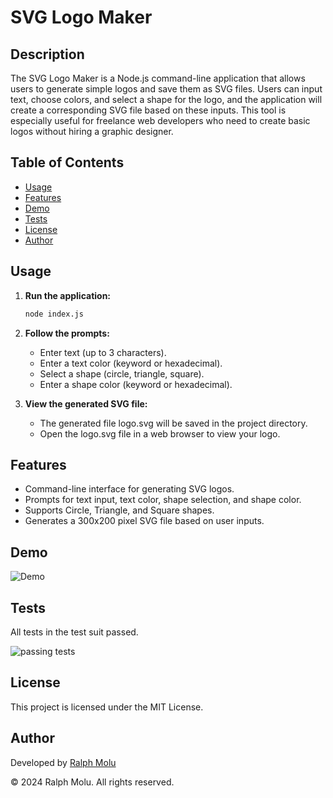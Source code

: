# SVG Logo Maker

## Description

The SVG Logo Maker is a Node.js command-line application that allows users to generate simple logos and save them as SVG files. Users can input text, choose colors, and select a shape for the logo, and the application will create a corresponding SVG file based on these inputs. This tool is especially useful for freelance web developers who need to create basic logos without hiring a graphic designer.

## Table of Contents

- [Usage](#usage)
- [Features](#features)
- [Demo](#Demo)
- [Tests](#tests)
- [License](#contributing)
- [Author](#Author)

## Usage

1. **Run the application:**
   ```bash
   node index.js
    ```

2. **Follow the prompts:**

    * Enter text (up to 3 characters).
    * Enter a text color (keyword or hexadecimal).
    * Select a shape (circle, triangle, square).
    * Enter a shape color (keyword or hexadecimal).

3. **View the generated SVG file:**

    * The generated file logo.svg will be saved in the project directory.
    * Open the logo.svg file in a web browser to view your logo.

## Features

* Command-line interface for generating SVG logos.
* Prompts for text input, text color, shape selection, and shape color.
* Supports Circle, Triangle, and Square shapes.
* Generates a 300x200 pixel SVG file based on user inputs.

## Demo

![Demo](screenshots/Demo.gif)

## Tests

All tests in the test suit passed.

![passing tests](<screenshots/passing test suite.jpg>)

## License

This project is licensed under the MIT License.

## Author

Developed by [Ralph Molu](www.linkedin.com/in/ralph-molu)


© 2024 Ralph Molu. All rights reserved.